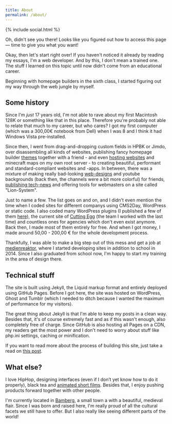 ```yaml
---
title: About
permalink: /about/
---
```


{% include social.html %}

Oh, didn't see you there! Looks like you figured out how to access this page — time to give you what you want!

Okay, then let's start right over! If you haven't noticed it already by reading my essays, I'm a web developer. And by this, I don't mean a trained one. The stuff I learned on this topic until now didn't come from an educational career.

Beginning with homepage builders in the sixth class, I started figuring out my way through the web jungle by myself.

## Some history

Since I'm *just* 17 years old, I'm not able to rave about my first Macintosh 128K or something like that in this place. Therefore you're probably not able to relate that much to my career, but who cares? I got my first computer (which was a 300,00€ notebook from Dell) when I was 8 and I think it had Windows Vista pre-installed.

Since then, I went from drag-and-dropping custom fields in HPBK or Jimdo, over disassembling all kinds of websites, publishing fancy homepage builder [themes][1] together with a friend - and even [hosting websites][2] and minecraft maps on my own root server - to creating beautiful, performant and standard-compliant websites and -apps. In between, there was a mixture of making really bad-looking [web-designs][3] and youtube backgrounds (back then, the channels were a bit more colorful) for friends, [publishing tech-news][4] and offering tools for webmasters on a site called "Lion-System".

Just to name a few. The list goes on and on, and I didn't even mention the time when I coded sites for different companys using CMS2Day, WordPress or static code. I also coded many WordPress plugins (I published a few of them [here][5]), the current site of [Cutting Egg][6] (the team I worked with the last time) and countless ones for agencies which don't even exist anymore. Back then, I made most of them entirely for free. And when I got money, I made around 50,00 - 200,00 € for the whole development process.

Thankfully, I was able to make a big step out of this mess and get a job at [medienreaktor][7], where I started developing sites in addition to school in 2014. Since I also graduated from school now, I'm happy to start my training in the area of design there.

## Technical stuff

The site is built using Jekyll, the Liquid markup format and entirely deployed using GitHub Pages. Before I got here, the site was hosted on WordPress, Ghost and Tumblr (which I needed to ditch because I wanted the maximum of performance for my visitors).

The great thing about Jekyll is that I'm able to keep my posts in a clean way. Besides that, it's of course extremely fast and as if this wasn't enough, also completely free of charge. Since GitHub is also hosting all Pages on a CDN, my readers get the most power and I don't need to worry about stuff like php.ini settings, caching or minification.

If you want to read more about the process of building this site, just take a read on [this post][8].

## What else?

I love HipHop, designing interfaces (even if I don’t yet know how to do it properly), black tea and [animated short films][9]. Besides that, I enjoy pushing products forward together with other people.

I'm currently located in [Bamberg][10], a small town a with a beautiful, medieval flair. Since I was born and raised here, I'm really proud of all the cultural facets we still have to offer. But I also really like seeing different parts of the world!

[1]: https://web.archive.org/web/20120522085245/http://www.omba.de.tl/
[2]: http://frewhost.net
[3]: http://imgur.com/a/86BOc
[4]: https://web.archive.org/web/20120908132601/http://www.medientipps.com/
[5]: https://profiles.wordpress.org/mindrun#content-plugins
[6]: http://cuttingegg.de
[7]: http://medienreaktor.de
[8]: /notes/v2
[9]: https://vimeo.com/album/3599603
[10]: /assets/static/bamberg.jpg